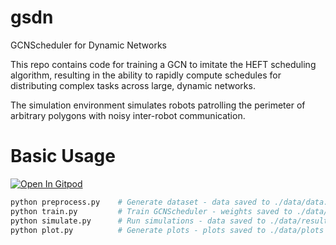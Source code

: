 # gsdn
GCNScheduler for Dynamic Networks

This repo contains code for training a GCN to imitate the HEFT scheduling algorithm, resulting in the ability to rapidly compute schedules for distributing complex tasks across large, dynamic networks.

The simulation environment simulates robots patrolling the perimeter of arbitrary polygons with noisy inter-robot communication.

# Basic Usage
[![Open In Gitpod](https://gitpod.io/button/open-in-gitpod.svg)](https://gitpod.io/#https://github.com/ANRGUSC/gsdn/tree/master)

```bash
python preprocess.py    # Generate dataset - data saved to ./data/data.pkl
python train.py         # Train GCNScheduler - weights saved to ./data/model.pt
python simulate.py      # Run simulations - data saved to ./data/results
python plot.py          # Generate plots - plots saved to ./data/plots
```